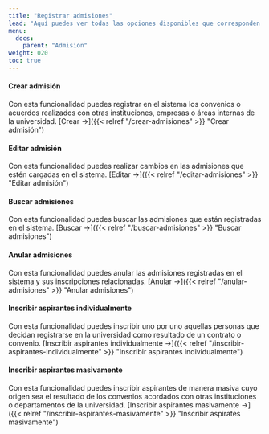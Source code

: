 ```yaml
---
title: "Registrar admisiones"
lead: "Aquí puedes ver todas las opciones disponibles que corresponden al registro de contratos y convenios de la universidad con otras instituciones o departamentos"
menu:
  docs:
    parent: "Admisión"
weight: 020
toc: true
---
```


#### Crear admisión

Con esta funcionalidad puedes registrar en el sistema los convenios o acuerdos realizados con otras instituciones, empresas o áreas internas de la universidad. [Crear →]({{< relref "/crear-admisiones" >}} "Crear admisión")

#### Editar admisión

Con esta funcionalidad puedes realizar cambios en las admisiones que estén cargadas en el sistema. [Editar →]({{< relref "/editar-admisiones" >}} "Editar admisión")

#### Buscar admisiones

Con esta funcionalidad puedes buscar las admisiones que están registradas en el sistema. [Buscar →]({{< relref "/buscar-admisiones" >}} "Buscar admisiones")

#### Anular admisiones

Con esta funcionalidad puedes anular las admisiones registradas en el sistema y sus inscripciones relacionadas. [Anular →]({{< relref "/anular-admisiones" >}} "Anular admisiones")

#### Inscribir aspirantes individualmente

Con esta funcionalidad puedes inscribir uno por uno aquellas personas que decidan registrarse en la universidad como resultado de un contrato o convenio. [Inscribir aspirantes individualmente →]({{< relref "/inscribir-aspirantes-individualmente" >}} "Inscribir aspirantes individualmente")

#### Inscribir aspirantes masivamente

Con esta funcionalidad puedes inscribir aspirantes de manera masiva cuyo origen sea el resultado de los convenios acordados con otras instituciones o departamentos de la universidad. [Inscribir aspirantes masivamente →]({{< relref "/inscribir-aspirantes-masivamente" >}} "Inscribir aspirates masivamente")

